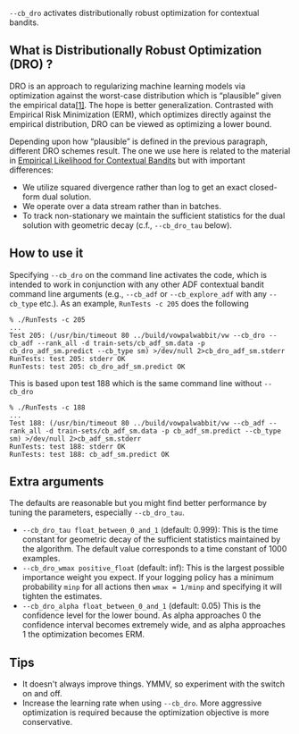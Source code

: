 `--cb_dro` activates distributionally robust optimization for contextual bandits.

## What is Distributionally Robust Optimization (DRO) ?

DRO is an approach to regularizing machine learning models via optimization against the worst-case distribution which is &ldquo;plausible&rdquo; given the empirical data[[1]](https://arxiv.org/abs/1810.08750).  The hope is better generalization.  Contrasted with Empirical Risk Minimization (ERM), which optimizes directly against the empirical distribution, DRO can be viewed as optimizing a lower bound.

Depending upon how &ldquo;plausible&rdquo; is defined in the previous paragraph, different DRO schemes result.  The one we use here is related to the material in [Empirical Likelihood for Contextual Bandits](https://arxiv.org/abs/1906.03323) but with important differences: 
* We utilize squared divergence rather than log to get an exact closed-form dual solution.
* We operate over a data stream rather than in batches.
* To track non-stationary we maintain the sufficient statistics for the dual solution with geometric decay (c.f., `--cb_dro_tau` below).

## How to use it

Specifying `--cb_dro` on the command line activates the code, which is intended to work in conjunction with any other ADF contextual bandit command line arguments (e.g., `--cb_adf` or `--cb_explore_adf` with any `--cb_type` etc.).  As an example, `RunTests -c 205` does the following

    % ./RunTests -c 205
    ...
    Test 205: (/usr/bin/timeout 80 ../build/vowpalwabbit/vw --cb_dro --cb_adf --rank_all -d train-sets/cb_adf_sm.data -p cb_dro_adf_sm.predict --cb_type sm) >/dev/null 2>cb_dro_adf_sm.stderr
    RunTests: test 205: stderr OK
    RunTests: test 205: cb_dro_adf_sm.predict OK

This is based upon test 188 which is the same command line without `--cb_dro`

    % ./RunTests -c 188
    ...
    Test 188: (/usr/bin/timeout 80 ../build/vowpalwabbit/vw --cb_adf --rank_all -d train-sets/cb_adf_sm.data -p cb_adf_sm.predict --cb_type sm) >/dev/null 2>cb_adf_sm.stderr
    RunTests: test 188: stderr OK
    RunTests: test 188: cb_adf_sm.predict OK

## Extra arguments

The defaults are reasonable but you might find better performance by tuning the parameters, especially `--cb_dro_tau`.

* `--cb_dro_tau float_between_0_and_1` (default: 0.999): This is the time constant for geometric decay of the sufficient statistics maintained by the algorithm.  The default value corresponds to a time constant of 1000 examples.  
* `--cb_dro_wmax positive_float` (default: inf): This is the largest possible importance weight you expect.  If your logging policy has a minimum probability `minp` for all actions then `wmax = 1/minp` and specifying it will tighten the estimates.  
* `--cb_dro_alpha float_between_0_and_1` (default: 0.05) This is the confidence level for the lower bound.  As alpha approaches 0 the confidence interval becomes extremely wide, and as alpha approaches 1 the optimization becomes ERM.

## Tips

* It doesn't always improve things.  YMMV, so experiment with the switch on and off.
* Increase the learning rate when using `--cb_dro`.  More aggressive optimization is required because the optimization objective is more conservative.  
